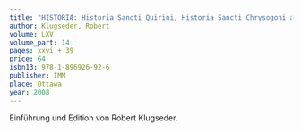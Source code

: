 ```yaml
---
title: "HISTORIÆ: Historia Sancti Quirini, Historia Sancti Chrysogoni aus dem Benediktiner Tegernsee"
author: Klugseder, Robert
volume: LXV
volume_part: 14
pages: xxvi + 39
price: 64
isbn13: 978-1-896926-92-6
publisher: IMM
place: Ottawa
year: 2008
---
```

Einführung und Edition von Robert Klugseder.
